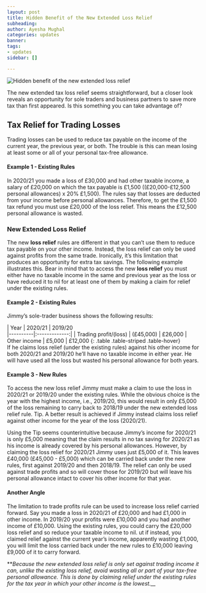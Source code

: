 ```yaml
---
layout: post
title: Hidden Benefit of the New Extended Loss Relief
subheading: 
author: Ayesha Mughal
categories: updates
banner: 
tags:
- updates
sidebar: []

---
```

![Hidden benefit of the new extended loss relief](https://aaziz-blog-data.s3.eu-west-2.amazonaws.com/Images/Blog/Hidden%20benefit.png "Hidden benefit of the new extended loss relief")

The new extended tax loss relief seems straightforward, but a closer look reveals an opportunity for sole traders and business partners to save more tax than first appeared. Is this something you can take advantage of?

## Tax Relief for Trading Losses

Trading losses can be used to reduce tax payable on the income of the current year, the previous year, or both. The trouble is this can mean losing at least some or all of your personal tax-free allowance.

#### Example 1 - Existing Rules

In 2020/21 you made a loss of £30,000 and had other taxable income, a salary of £20,000 on which the tax payable is £1,500 ((£20,000-£12,500 personal allowances) x 20% £1,500). The rules say that losses are deducted from your income before personal allowances. Therefore, to get the £1,500 tax refund you must use £20,000 of the loss relief. This means the £12,500 personal allowance is wasted.

### New Extended Loss Relief

The new **loss relief** rules are different in that you can’t use them to reduce tax payable on your other income. Instead, the loss relief can only be used against profits from the same trade. Ironically, it’s this limitation that produces an opportunity for extra tax savings. The following example illustrates this. Bear in mind that to access the new **loss relief** you must either have no taxable income in the same and previous year as the loss or have reduced it to nil for at least one of them by making a claim for relief under the existing rules.

#### Example 2 - Existing Rules

Jimmy’s sole-trader business shows the following results:

| Year   |      2020/21     |      2019/20  
|----------|:-------------:| | Trading profit/(loss) |  (£45,000) | £26,000 | Other income |   £5,000  | £12,000 {: .table .table-striped .table-hover}  
If he claims loss relief (under the existing rules) against his other income for both 2020/21 and 2019/20 he’ll have no taxable income in either year. He will have used all the loss but wasted his personal allowance for both years.

#### Example 3 - New Rules

To access the new loss relief Jimmy must make a claim to use the loss in 2020/21 or 2019/20 under the existing rules. While the obvious choice is the year with the highest income, i.e., 2019/20, this would result in only £5,000 of the loss remaining to carry back to 2018/19 under the new extended loss relief rule. Tip. A better result is achieved if Jimmy instead claims loss relief against other income for the year of the loss (2020/21).

Using the Tip seems counterintuitive because Jimmy’s income for 2020/21 is only £5,000 meaning that the claim results in no tax saving for 2020/21 as his income is already covered by his personal allowances. However, by claiming the loss relief for 2020/21 Jimmy uses just £5,000 of it. This leaves £40,000 (£45,000 - £5,000) which can be carried back under the new rules, first against 2019/20 and then 2018/19. The relief can only be used against trade profits and so will cover those for 2019/20 but will leave his personal allowance intact to cover his other income for that year.

#### **Another Angle**

The limitation to trade profits rule can be used to increase loss relief carried forward. Say you made a loss in 2020/21 of £20,000 and had £1,000 in other income. In 2019/20 your profits were £10,000 and you had another income of £10,000. Using the existing rules, you could carry the £20,000 loss relief and so reduce your taxable income to nil. ut if instead, you claimed relief against the current year’s income, apparently wasting £1,000, you will limit the loss carried back under the new rules to £10,000 leaving £9,000 of it to carry forward.

\***Because the new extended loss relief is only set against trading income it can, unlike the existing loss relief, avoid wasting all or part of your tax-free personal allowance. This is done by claiming relief under the existing rules for the tax year in which your other income is the lowest.__*